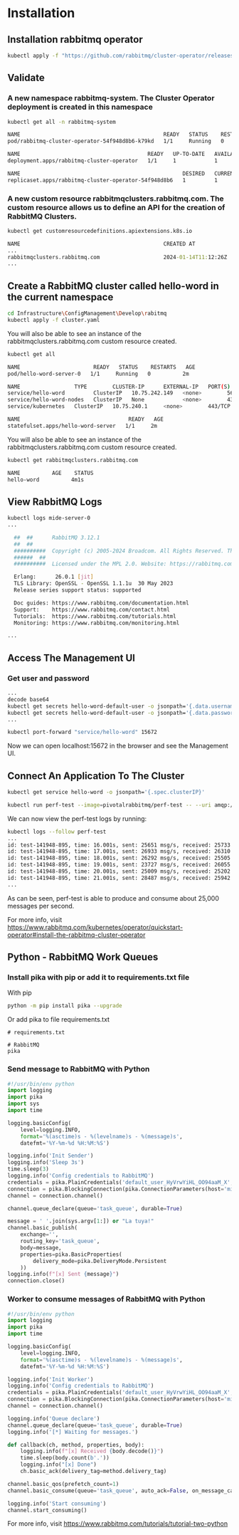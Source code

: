 # Installation

## Installation rabbitmq operator

```bash
kubectl apply -f "https://github.com/rabbitmq/cluster-operator/releases/latest/download/cluster-operator.yml"
```

## Validate

### A new namespace rabbitmq-system. The Cluster Operator deployment is created in this namespace

```bash
kubectl get all -n rabbitmq-system

NAME                                             READY   STATUS    RESTARTS   AGE
pod/rabbitmq-cluster-operator-54f948d8b6-k79kd   1/1     Running   0          2m10s

NAME                                        READY   UP-TO-DATE   AVAILABLE   AGE
deployment.apps/rabbitmq-cluster-operator   1/1     1            1           2m10s

NAME                                                   DESIRED   CURRENT   READY   AGE
replicaset.apps/rabbitmq-cluster-operator-54f948d8b6   1         1         1       2m10s
```

### A new custom resource rabbitmqclusters.rabbitmq.com. The custom resource allows us to define an API for the creation of RabbitMQ Clusters.

```cmd
kubectl get customresourcedefinitions.apiextensions.k8s.io

NAME                                             CREATED AT
...
rabbitmqclusters.rabbitmq.com                    2024-01-14T11:12:26Z
...
```

## Create a RabbitMQ cluster called hello-word in the current namespace

```bash
cd Infrastructure\ConfigManagement\Develop\rabitmq
kubectl apply -f cluster.yaml
```

You will also be able to see an instance of the rabbitmqclusters.rabbitmq.com custom resource created.

```bash
kubectl get all

NAME                       READY   STATUS    RESTARTS   AGE
pod/hello-word-server-0   1/1     Running   0          2m

NAME                 TYPE        CLUSTER-IP      EXTERNAL-IP   PORT(S)              AGE
service/hello-word         ClusterIP   10.75.242.149   <none>        5672/TCP,15672/TCP   2m
service/hello-word-nodes   ClusterIP   None            <none>        4369/TCP,25672/TCP   2m
service/kubernetes   ClusterIP   10.75.240.1     <none>        443/TCP              4h1m

NAME                                  READY   AGE
statefulset.apps/hello-word-server   1/1     2m
```

You will also be able to see an instance of the rabbitmqclusters.rabbitmq.com custom resource created.

```bash
kubectl get rabbitmqclusters.rabbitmq.com

NAME          AGE    STATUS
hello-word          4m1s
```

## View RabbitMQ Logs

```bash
kubectl logs mide-server-0
...

  ##  ##      RabbitMQ 3.12.1
  ##  ##
  ##########  Copyright (c) 2005-2024 Broadcom. All Rights Reserved. The term "Broadcom" refers to Broadcom Inc. and/or its subsidiaries.
  ######  ##
  ##########  Licensed under the MPL 2.0. Website: https://rabbitmq.com

  Erlang:      26.0.1 [jit]
  TLS Library: OpenSSL - OpenSSL 1.1.1u  30 May 2023
  Release series support status: supported

  Doc guides: https://www.rabbitmq.com/documentation.html
  Support:    https://www.rabbitmq.com/contact.html
  Tutorials:  https://www.rabbitmq.com/tutorials.html
  Monitoring: https://www.rabbitmq.com/monitoring.html

...
```

## Access The Management UI

### Get user and password

```bash
...
decode base64
kubectl get secrets hello-word-default-user -o jsonpath='{.data.username}'
kubectl get secrets hello-word-default-user -o jsonpath='{.data.password}'
...

kubectl port-forward "service/hello-word" 15672
```

Now we can open localhost:15672 in the browser and see the Management UI. 

## Connect An Application To The Cluster

```bash
kubectl get service hello-word -o jsonpath='{.spec.clusterIP}'

kubectl run perf-test --image=pivotalrabbitmq/perf-test -- --uri amqp://{username}:{password}@{clusterIP}
```

We can now view the perf-test logs by running:

```bash
kubectl logs --follow perf-test
...
id: test-141948-895, time: 16.001s, sent: 25651 msg/s, received: 25733 msg/s, min/median/75th/95th/99th consumer latency: 1346110/1457130/1495463/1529703/1542172 µs
id: test-141948-895, time: 17.001s, sent: 26933 msg/s, received: 26310 msg/s, min/median/75th/95th/99th consumer latency: 1333807/1411182/1442417/1467869/1483273 µs
id: test-141948-895, time: 18.001s, sent: 26292 msg/s, received: 25505 msg/s, min/median/75th/95th/99th consumer latency: 1329488/1428657/1455482/1502191/1518218 µs
id: test-141948-895, time: 19.001s, sent: 23727 msg/s, received: 26055 msg/s, min/median/75th/95th/99th consumer latency: 1355788/1450757/1480030/1514469/1531624 µs
id: test-141948-895, time: 20.001s, sent: 25009 msg/s, received: 25202 msg/s, min/median/75th/95th/99th consumer latency: 1327462/1447157/1474394/1509857/1521303 µs
id: test-141948-895, time: 21.001s, sent: 28487 msg/s, received: 25942 msg/s, min/median/75th/95th/99th consumer latency: 1350527/1454599/1490094/1519461/1531042 µs
...
```

As can be seen, perf-test is able to produce and consume about 25,000 messages per second.

For more info, visit <https://www.rabbitmq.com/kubernetes/operator/quickstart-operator#install-the-rabbitmq-cluster-operator>

## Python - RabbitMQ Work Queues

### Install pika with pip or add it to requirements.txt file

With pip

```bash
python -m pip install pika --upgrade
```

Or add pika to file requirements.txt

```text
# requirements.txt

# RabbitMQ
pika
```

### Send message to RabbitMQ with Python

```Python
#!/usr/bin/env python
import logging
import pika
import sys
import time

logging.basicConfig(
    level=logging.INFO,
    format='%(asctime)s - %(levelname)s - %(message)s',
    datefmt='%Y-%m-%d %H:%M:%S')

logging.info('Init Sender')
logging.info('Sleep 3s')
time.sleep(3)
logging.info('Config credentials to RabbitMQ')
credentials = pika.PlainCredentials('default_user_HyVrwYiHL_OO94aaM_X', 'nV0c9NekNaRY7SJ8R-q4Qr3rntx1FBW2')
connection = pika.BlockingConnection(pika.ConnectionParameters(host='mide.default.svc.cluster.local', credentials=credentials))
channel = connection.channel()

channel.queue_declare(queue='task_queue', durable=True)

message = ' '.join(sys.argv[1:]) or "La tuya!"
channel.basic_publish(
    exchange='',
    routing_key='task_queue',
    body=message,
    properties=pika.BasicProperties(
        delivery_mode=pika.DeliveryMode.Persistent
    ))
logging.info(f"[x] Sent {message}")
connection.close()
```

### Worker to consume messages of RabbitMQ with Python

```Python
#!/usr/bin/env python
import logging
import pika
import time

logging.basicConfig(
    level=logging.INFO,
    format='%(asctime)s - %(levelname)s - %(message)s',
    datefmt='%Y-%m-%d %H:%M:%S')

logging.info('Init Worker')
logging.info('Config credentials to RabbitMQ')
credentials = pika.PlainCredentials('default_user_HyVrwYiHL_OO94aaM_X', 'nV0c9NekNaRY7SJ8R-q4Qr3rntx1FBW2')
connection = pika.BlockingConnection(pika.ConnectionParameters(host='mide.default.svc.cluster.local', credentials=credentials))
channel = connection.channel()

logging.info('Queue declare')
channel.queue_declare(queue='task_queue', durable=True)
logging.info('[*] Waiting for messages.')

def callback(ch, method, properties, body):
    logging.info(f"[x] Received {body.decode()}")
    time.sleep(body.count(b'.'))
    logging.info("[x] Done")
    ch.basic_ack(delivery_tag=method.delivery_tag)

channel.basic_qos(prefetch_count=1)
channel.basic_consume(queue='task_queue', auto_ack=False, on_message_callback=callback)

logging.info('Start consuming')
channel.start_consuming()
```

For more info, visit <https://www.rabbitmq.com/tutorials/tutorial-two-python>
